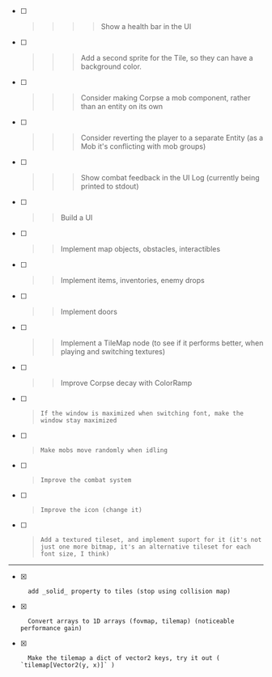 

- [ ] >>>> 	Show a health bar in the UI
- [ ] >>>	Add a second sprite for the Tile, so they can have a background color.


- [ ] >>>   Consider making Corpse a mob component, rather than an entity on its own
- [ ] >>>   Consider reverting the player to a separate Entity (as a Mob it's conflicting with mob groups)

- [ ] >>>   Show combat feedback in the UI Log (currently being printed to stdout)
- [ ] >>	Build a UI

- [ ] >>	Implement map objects, obstacles, interactibles
- [ ] >>	Implement items, inventories, enemy drops
- [ ] >>	Implement doors

- [ ] >>	Implement a TileMap node (to see if it performs better, when playing and switching textures)

- [ ] >>	Improve Corpse decay with ColorRamp

- [ ] >     If the window is maximized when switching font, make the window stay maximized
- [ ] > 	Make mobs move randomly when idling
- [ ] >		Improve the combat system
- [ ] > 	Improve the icon (change it)
- [ ] >		Add a textured tileset, and implement suport for it (it's not just one more bitmap, it's an alternative tileset for each font size, I think)

------------------------------------------------------------

- [x] 		add _solid_ property to tiles (stop using collision map)

- [x] 		Convert arrays to 1D arrays (fovmap, tilemap) (noticeable performance gain)
- [x] 		Make the tilemap a dict of vector2 keys, try it out ( `tilemap[Vector2(y, x)]` )